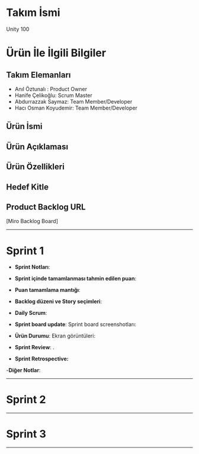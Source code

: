 # **Takım İsmi**

Unity 100

# Ürün İle İlgili Bilgiler

## Takım Elemanları

- Anıl Öztunalı : Product Owner
- Hanife Çelikoğlu: Scrum Master
- Abdurrazzak Saymaz: Team Member/Developer
- Hacı Osman Koyudemir: Team Member/Developer

## Ürün İsmi



## Ürün Açıklaması


## Ürün Özellikleri



## Hedef Kitle



## Product Backlog URL

[Miro Backlog Board]

---

# Sprint 1

- **Sprint Notları**:

- **Sprint içinde tamamlanması tahmin edilen puan**: 

- **Puan tamamlama mantığı**: 

- **Backlog düzeni ve Story seçimleri**: 

- **Daily Scrum**: 

- **Sprint board update**: Sprint board screenshotları: 


- **Ürün Durumu**: Ekran görüntüleri:
 

- **Sprint Review**: 
.

- **Sprint Retrospective:**


-**Diğer Notlar**:

---

# Sprint 2


---

# Sprint 3

---
